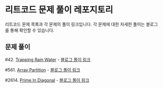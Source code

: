 # 리트코드 문제 풀이 레포지토리

리트코드 문제 목록과 각 문제의 풀이 링크입니다. 각 문제에 대한 자세한 풀이는 블로그를 통해 확인할 수 있습니다.


## 문제 풀이

#42. [Trapping Rain Water](https://leetcode.com/problems/trapping-rain-water/description/) - [블로그 풀이 링크](https://blog.naver.com/gamgomyang/223439892381)
    
#561. [Array Partition](https://leetcode.com/problems/array-partition/description/) - [블로그 풀이 링크](https://blog.naver.com/gamgomyang/223440019500)
     
#2614. [Prime In Diagonal](https://leetcode.com/problems/prime-in-diagonal/description/) - [블로그 풀이 링크](https://blog.naver.com/gamgomyang/223499211433)




